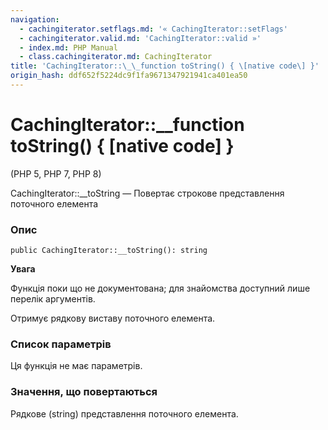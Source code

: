 ```yaml
---
navigation:
  - cachingiterator.setflags.md: '« CachingIterator::setFlags'
  - cachingiterator.valid.md: 'CachingIterator::valid »'
  - index.md: PHP Manual
  - class.cachingiterator.md: CachingIterator
title: 'CachingIterator::\_\_function toString() { \[native code\] }'
origin_hash: ddf652f5224dc9f1fa9671347921941ca401ea50
---
```

# CachingIterator::\_\_function toString() { \[native code\] }

(PHP 5, PHP 7, PHP 8)

CachingIterator::\_\_toString — Повертає строкове представлення поточного елемента

### Опис

```methodsynopsis
public CachingIterator::__toString(): string
```

**Увага**

Функція поки що не документована; для знайомства доступний лише перелік аргументів.

Отримує рядкову виставу поточного елемента.

### Список параметрів

Ця функція не має параметрів.

### Значення, що повертаються

Рядкове (string) представлення поточного елемента.
